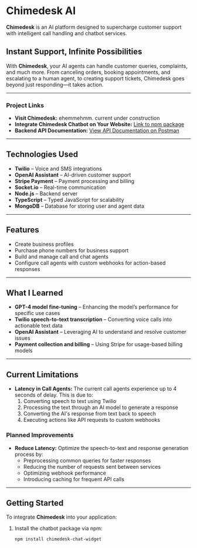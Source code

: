 # Chimedesk AI

**Chimedesk** is an AI platform designed to supercharge customer support with intelligent call handling and chatbot services.

## Instant Support, Infinite Possibilities

With **Chimedesk**, your AI agents can handle customer queries, complaints, and much more. From canceling orders, booking appointments, and escalating to a human agent, to creating support tickets, Chimedesk goes beyond just responding—it takes action.

---

### Project Links
- **Visit Chimedesk:** ehemmehmm. current under construction
- **Integrate Chimedesk Chatbot on Your Website:** [Link to npm package](#)
- **Backend API Documentation:** [View API Documentation on Postman](https://documenter.getpostman.com/view/23648952/2sAXqzYeew)

---

## Technologies Used
- **Twilio** – Voice and SMS integrations
- **OpenAI Assistant** – AI-driven customer support
- **Stripe Payment** – Payment processing and billing
- **Socket.io** – Real-time communication
- **Node.js** – Backend server
- **TypeScript** – Typed JavaScript for scalability
- **MongoDB** – Database for storing user and agent data

---

## Features
- Create business profiles
- Purchase phone numbers for business support
- Build and manage call and chat agents
- Configure call agents with custom webhooks for action-based responses

---

## What I Learned
- **GPT-4 model fine-tuning** – Enhancing the model’s performance for specific use cases
- **Twilio speech-to-text transcription** – Converting voice calls into actionable text data
- **OpenAI Assistant** – Leveraging AI to understand and resolve customer issues
- **Payment collection and billing** – Using Stripe for usage-based billing models

---

## Current Limitations
- **Latency in Call Agents:** The current call agents experience up to 4 seconds of delay. This is due to:
  1. Converting speech to text using Twilio
  2. Processing the text through an AI model to generate a response
  3. Converting the AI's response from text back to speech
  4. Executing actions like API requests to custom webhooks

### Planned Improvements
- **Reduce Latency:** Optimize the speech-to-text and response generation process by:
  - Preprocessing common queries for faster responses
  - Reducing the number of requests sent between services
  - Optimizing webhook performance
  - Introducing caching for frequent API calls

---

## Getting Started
To integrate **Chimedesk** into your application:
1. Install the chatbot package via npm:
   ```bash
   npm install chimedesk-chat-widget
